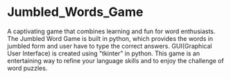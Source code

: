 # Jumbled_Words_Game
A captivating game that combines learning and fun for word enthusiasts.
The Jumbled Word Game is built in python, which provides the words in jumbled form and user have to type the correct answers.
GUI(Graphical User Interface) is created using "tkinter" in python.
This game is an entertaining way to refine your language skills and to enjoy the challenge of word puzzles.
